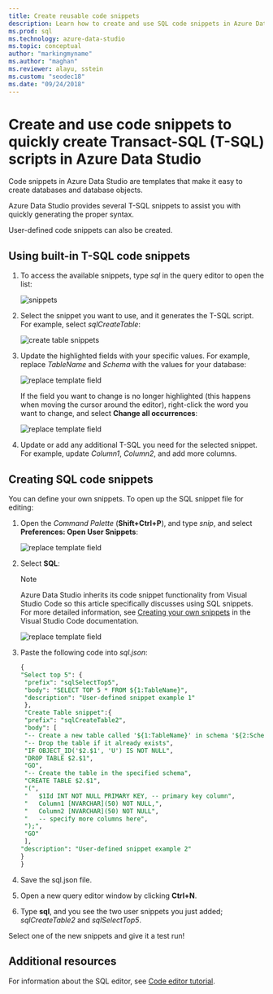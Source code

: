 ```yaml
---
title: Create reusable code snippets
description: Learn how to create and use SQL code snippets in Azure Data Studio
ms.prod: sql
ms.technology: azure-data-studio
ms.topic: conceptual
author: "markingmyname"
ms.author: "maghan"
ms.reviewer: alayu, sstein
ms.custom: "seodec18"
ms.date: "09/24/2018"
---
```


# Create and use code snippets to quickly create Transact-SQL (T-SQL) scripts in Azure Data Studio

Code snippets in Azure Data Studio are templates that make it easy to create databases and database objects. 

Azure Data Studio provides several T-SQL snippets to assist you with quickly generating the proper syntax. 

User-defined code snippets can also be created.

## Using built-in T-SQL code snippets

1. To access the available snippets, type *sql* in the query editor to open the list:

   ![snippets](media/code-snippets/sql-snippets.png)

1. Select the snippet you want to use, and it generates the T-SQL script. For example, select *sqlCreateTable*:

   ![create table snippets](media/code-snippets/create-table.png)

1. Update the highlighted fields with your specific values. For example, replace *TableName* and *Schema* with the values for your database:

   ![replace template field](media/code-snippets/table-from-snippet.png)

   If the field you want to change is no longer highlighted (this happens when moving the cursor around the editor), right-click the word you want to change, and select **Change all occurrences**:

   ![replace template field](media/code-snippets/change-all.png)

1. Update or add any additional T-SQL you need for the selected snippet. For example, update *Column1*, *Column2*, and add more columns.


 
## Creating SQL code snippets 

You can define your own snippets. To open up the SQL snippet file for editing:

1. Open the *Command Palette* (**Shift+Ctrl+P**), and type *snip*, and select **Preferences: Open User Snippets**:

   ![replace template field](media/code-snippets/user-snippets.png)

1. Select **SQL**:

   > [!NOTE]
   > Azure Data Studio inherits its code snippet functionality from Visual Studio Code so this article specifically discusses using SQL snippets. For more detailed information, see [Creating your own snippets](https://code.visualstudio.com/docs/editor/userdefinedsnippets) in the Visual Studio Code documentation. 

   ![replace template field](media/code-snippets/select-sql.png)

1. Paste the following code into *sql.json*:

   ```sql
   {
   "Select top 5": {
	"prefix": "sqlSelectTop5",
	"body": "SELECT TOP 5 * FROM ${1:TableName}",
	"description": "User-defined snippet example 1"
    },
    "Create Table snippet":{
	"prefix": "sqlCreateTable2",
    "body": [
	"-- Create a new table called '${1:TableName}' in schema '${2:SchemaName}'",
	"-- Drop the table if it already exists",
	"IF OBJECT_ID('$2.$1', 'U') IS NOT NULL",
	"DROP TABLE $2.$1",
	"GO",
	"-- Create the table in the specified schema",
	"CREATE TABLE $2.$1",
	"(",
	"   $1Id INT NOT NULL PRIMARY KEY, -- primary key column",
	"   Column1 [NVARCHAR](50) NOT NULL,",
	"   Column2 [NVARCHAR](50) NOT NULL",
	"   -- specify more columns here",
	");",
	"GO"
	],
   "description": "User-defined snippet example 2"
   }
   }
   ```

1. Save the sql.json file.
1. Open a new query editor window by clicking **Ctrl+N**.
2. Type **sql**, and you see the two user snippets you just added; *sqlCreateTable2* and *sqlSelectTop5*.

Select one of the new snippets and give it a test run!


## Additional resources

For information about the SQL editor, see [Code editor tutorial](tutorial-sql-editor.md).

